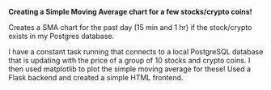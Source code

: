 **Creating a Simple Moving Average chart for a few stocks/crypto coins!**

Creates a SMA chart for the past day (15 min and 1 hr) if the stock/crypto exists in my Postgres database.

I have a constant task running that connects to a local PostgreSQL database that is updating with the price of a group of 10 stocks and crypto coins. I then used matplotlib to plot the simple moving average for these!
Used a Flask backend and created a simple HTML frontend.
